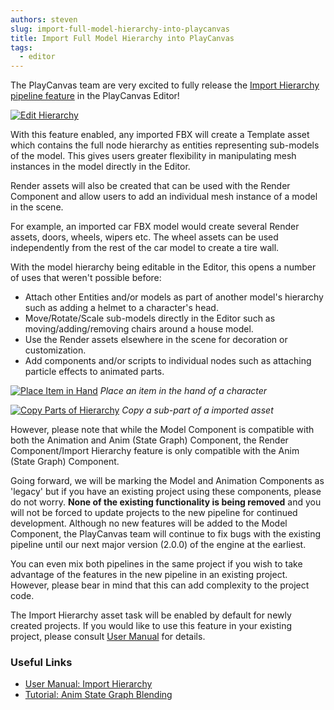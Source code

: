 ```yaml
---
authors: steven
slug: import-full-model-hierarchy-into-playcanvas
title: Import Full Model Hierarchy into PlayCanvas
tags:
  - editor
---
```


The PlayCanvas team are very excited to fully release the [Import Hierarchy pipeline feature](https://developer.playcanvas.com/user-manual/assets/import-pipeline/import-hierarchy/) in the PlayCanvas Editor!

[![Edit Hierarchy](/img/edit-hierarchy.gif)](/img/edit-hierarchy.gif)

<!-- truncate -->

With this feature enabled, any imported FBX will create a Template asset which contains the full node hierarchy as entities representing sub-models of the model. This gives users greater flexibility in manipulating mesh instances in the model directly in the Editor.

Render assets will also be created that can be used with the Render Component and allow users to add an individual mesh instance of a model in the scene.

For example, an imported car FBX model would create several Render assets, doors, wheels, wipers etc. The wheel assets can be used independently from the rest of the car model to create a tire wall.

With the model hierarchy being editable in the Editor, this opens a number of uses that weren't possible before:

- Attach other Entities and/or models as part of another model's hierarchy such as adding a helmet to a character's head.
- Move/Rotate/Scale sub-models directly in the Editor such as moving/adding/removing chairs around a house model.
- Use the Render assets elsewhere in the scene for decoration or customization.
- Add components and/or scripts to individual nodes such as attaching particle effects to animated parts.

[![Place Item in Hand](/img/editor-template-asset-item-in-hand.gif)](/img/editor-template-asset-item-in-hand.gif)
_Place an item in the hand of a character_

[![Copy Parts of Hierarchy](/img/editor-template-asset-copy-mesh.gif)](/img/editor-template-asset-copy-mesh.gif)
_Copy a sub-part of a imported asset_

However, please note that while the Model Component is compatible with both the Animation and Anim (State Graph) Component, the Render Component/Import Hierarchy feature is only compatible with the Anim (State Graph) Component.

Going forward, we will be marking the Model and Animation Components as 'legacy' but if you have an existing project using these components, please do not worry. **None of the existing functionality is being removed** and you will not be forced to update projects to the new pipeline for continued development. Although no new features will be added to the Model Component, the PlayCanvas team will continue to fix bugs with the existing pipeline until our next major version (2.0.0) of the engine at the earliest.

You can even mix both pipelines in the same project if you wish to take advantage of the features in the new pipeline in an existing project. However, please bear in mind that this can add complexity to the project code.

The Import Hierarchy asset task will be enabled by default for newly created projects. If you would like to use this feature in your existing project, please consult [User Manual](https://developer.playcanvas.com/user-manual/assets/import-pipeline/import-hierarchy/) for details.

### Useful Links

- [User Manual: Import Hierarchy](https://developer.playcanvas.com/user-manual/assets/import-pipeline/import-hierarchy/)
- [Tutorial: Anim State Graph Blending](https://developer.playcanvas.com/tutorials/anim-blending/)
